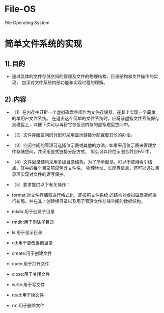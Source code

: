 # File-OS
File Operating System
# 简单文件系统的实现
## 1).目的
* 通过具体的文件存储空间的管理及文件的物理结构、目录结构和文件操作的实现，
加深对文件系统内部功能和实现过程的理解。

## 2).内容
* （1）在内存中开辟一个虚拟磁盘空间作为文件存储器，在其上实现一个简单的单用户文件系统。
在退出这个简单的文件系统时，应将该虚拟文件系统保存到磁盘上，以便下次可以再将它恢复到内存的虚拟磁盘空间中。

* （2）文件存储空间的分配可采用显示链接分配或者其他的办法。

* （3）空闲空间的管理可选择位示图或其他的办法。如果采用位示图来管理文件存储空间，并采用显式链接分配方式，
那么可以将位示图合并到FAT中。

* （4）文件目录结构采用多级目录结构。为了简单起见，可以不使用索引结点，其中的每个目录项应包含文件名、
物理地址、长度等信息，还可以通过目录项实现对文件的读写保护。

* （5）要求提供以下有关操作：

* format:对文件存储器进行格式化，即按照文件系统	的结构对虚拟磁盘空间进行布局，并在其上创建根目录以及用于管理文件存储空间的数据结构。
* mkdir:用于创建子目录
* rmdir:用于删除子目录
* ls:用于显示目录
* cd:用于更改当前目录
* create:用于创建文件
* open:用于打开文件
* close:用于关闭文件
* write:用于写文件
* read:用于读文件
* rm:用于删除文件

